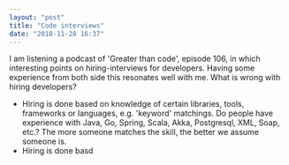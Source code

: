 ```yaml
---
layout: "post"
title: "Code interviews"
date: "2018-11-28 16:37"
---
```

I am listening a podcast of 'Greater than code', episode 106, in which interesting points on hiring-interviews for developers. Having some experience from both side this resonates well with me.
What is wrong with hiring developers?
* Hiring is done based on knowledge of certain libraries, tools, frameworks or languages, e.g. 'keyword' matchings. Do people have experience with Java, Go, Spring, Scala, Akka, Postgresql, XML, Soap, etc.? The more someone matches the skill, the better we assume someone is.
* Hiring is done basd  
